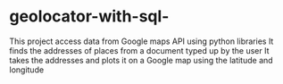 # geolocator-with-sql-
This project access data from Google maps API using python libraries  It finds the addresses of places from a document typed up by the user It takes the addresses and plots it on a Google map using the latitude and longitude
